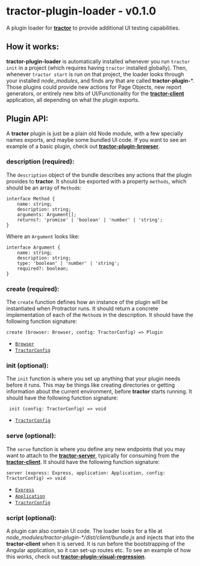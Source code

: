 # tractor-plugin-loader - v0.1.0

A plugin loader for [**tractor**](https://github.com/TradeMe/tractor) to provide additional UI testing capabilities.

## How it works:

**tractor-plugin-loader** is automatically installed whenever you run `tractor init` in a project (which requires having `tractor` installed globally). Then, whenever `tractor start` is run on that project, the loader looks through your installed *node_modules*, and finds any that are called **tractor-plugin-***. Those plugins could provide new actions for Page Objects, new report generators, or entirely new bits of UI/Functionality for the [**tractor-client**](https://github.com/phenomnomnominal/tractor-client) application, all depending on what the plugin exports.

## Plugin API:

A **tractor** plugin is just be a plain old Node module, with a few specially names exports, and maybe some bundled UI code. If you want to see an example of a basic plugin, check out [**tractor-plugin-browser**](https://github.com/phenomnomnominal/tractor-plugin-browser).

### **description** (required):

The `description` object of the bundle describes any actions that the plugin provides to **tractor**. It should be exported with a property `methods`, which should be an array of `Method`s:

    interface Method {
        name: string;
        description: string;
        arguments: Argument[];
        returns?: 'promise' | 'boolean' | 'number' | 'string';
    }

Where an `Argument` looks like:

    interface Argument {
        name: string;
        description: string;
        type: 'boolean' | 'number' | 'string';
        required?: boolean;
    }

### **create** (required):

The `create` function defines how an instance of the plugin will be instantiated when Protractor runs. It should return a concrete implementation of each of the `Method`s in the description. It should have the following function signature:

    create (browser: Browser, config: TractorConfig) => Plugin

* [`Browser`](http://www.protractortest.org/#/api?view=ProtractorBrowser)
* [`TractorConfig`](https://github.com/TradeMe/tractor#config)

### **init** (optional):

The `init` function is where you set up anything that your plugin needs before it runs. This may be things like creating directories or getting information about the current environment, before **tractor** starts running. It should have the following function signature:

     init (config: TractorConfig) => void

* [`TractorConfig`](https://github.com/TradeMe/tractor#config)     

### **serve** (optional):

The `serve` function is where you define any new endpoints that you may want to attach to the [**tractor-server**](https://github.com/phenomnomnominal/tractor-server), typically for consuming from the [**tractor-client**](https://github.com/phenomnomnominal/tractor-client). It should have the following function signature:

    server (express: Express, application: Application, config: TractorConfig) => void

* [`Express`](https://expressjs.com/en/4x/api.html#express)
* [`Application`](https://expressjs.com/en/4x/api.html#app)
* [`TractorConfig`](https://github.com/TradeMe/tractor#config)

### **script** (optional):

A plugin can also contain UI code. The loader looks for a file at *node_modules/tractor-plugin-\*/dist/client/bundle.js* and injects that into the **tractor-client** when it is served. It is run before the bootstrapping of the Angular application, so it can set-up routes etc. To see an example of how this works, check out [**tractor-plugin-visual-regression**](https://github.com/phenomnomnominal/tractor-plugin-visual-regression).
